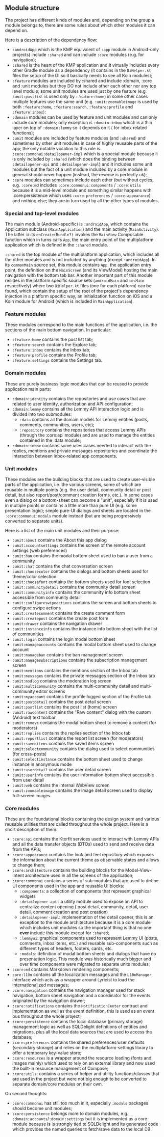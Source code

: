 ## Module structure

The project has different kinds of modules and, depending on the group a module belongs to, there
are some rules about which other modules it can depend on.

Here is a description of the dependency flow:

- `:androidApp` which is the KMP equivalent of `:app` module in Android-only projects)
  include `:shared` and can include `:core` modules (e.g. for navigation);
- `:shared` is the heart of the KMP application and it virtually includes every other Gradle module
  as a dependency (it contains in the `DiHelper.kt` files the setup of the DI so it basically needs
  to see all Koin modules);
- `:feature` modules are included by :shared and include :domain, :core and :unit modules but they
  DO not include other each other nor any top level module; some unit modules are used just by one
  feature (e.g. `:unit:postlist` is used only by `:feature:home`) in some other cases multiple
  features use the same unit (e.g. `:unit:zoomableimage` is used by
  both `:feature:home`, `:feature:search`, `:feature:profile` and `:feature:inbox`):
- `:domain` modules can be used by feature and unit modules and can only include core modules; only
  exception is `:domain:inbox` which is a thin layer on top of `:domain:lemmy` so it depends on it (
  for inbox related functions);
- `:unit` modules are included by feature modules (and `:shared`) and sometimes by other unit
  modules in case of highly reusable parts of the app; the only notable violation to this rule
  is `:core:commonui:detailopener-impl` which is a special module because it is only included
  by `:shared` (which does the binding between `:detailopener-api` and `:detailopener-impl`) and it
  includes some unit modules but the fact of a unit module included by a core module in general
  should never happen (instead, the reverse is perfectly ok);
- `:core` modules can sometimes include each other (but without cycles, e.g. `:core:md`
  includes `:core:commonui:components` / `:core:utils` because it is a mid-level module and
  something similar happens with :core:persistence which
  uses `:core:preferences` / `:core:appearance`)  and nothing else; they are in turn used by all the
  other types of modules.

### Special and top-level modules

The main module (Android-specific) is `:androidApp`, which contains the Application
subclass (`MainApplication`) and the main activity (`MainActivity`). The latter in
its `onCreate(Bundle?)` invokes the `MainView` Composable function which in turns calls `App`, the
main entry point of the multiplatform application which is defined in the `:shared` module.

`:shared` is the top module of the multiplatform application, which includes all the other modules
and is not included by anything (except `:androidApp`). In its `commonMain` source set, this module
contains `App`, the application entry point, the definition on the `MainScreen` (and its ViewModel)
hosting the main navigation with the bottom tab bar. Another important part of this module resides
in the platform specific source sets (`androidMain` and `iosMain` respectively) where
two `DiHelper.kt` files (one for each platform) can be found, which contain the setup of the root of
the project's dependency injection in a platform specific way, an initialization function on iOS and
a Koin module for Android (which is included in `MainApplication`).

### Feature modules

These modules correspond to the main functions of the application, i.e. the sections of the main
bottom navigation. In particular:

- `:feature:home` contains the post list tab;
- `:feature:search` contains the Explore tab;
- `:feature:inbox` contains the Inbox tab;
- `:feature:profile` contains the Profile tab;
- `:feature:settings` contains the Settings tab.

### Domain modules

These are purely business logic modules that can be reused to provide application main parts:

- `:domain:identity` contains the repositories and use cases that are related to user identity,
  authorization and API configuration;
- `:domain:lemmy` contains all the Lemmy API interaction logic and is divided into two submodules:
    - `:data` contains all the domain models for Lemmy entities (posts, comments, communities,
      users, etc);
    - `:repository` contains the repositories that access Lemmy APIs (through the :core:api module)
      and are used to manage the entities contained in the :data module;
- `:domain:inbox` contains some uses cases needed to interact with the replies, mentions and private
  messages repositories and coordinate the interaction between inbox-related app components.

### Unit modules

These modules are the building blocks that are used to create user-visible parts of the application,
i.e. the various screens, some of which are reusable in multiple points (e.g. the user detail,
community detail or post detail, but also report/post/comment creation forms, etc.). In some cases
even a dialog or a bottom-sheet can become a "unit", especially if it is used in multiple points or
contains a little more than pure UI (e.g. some presentation logic); simple pure-UI dialogs and
sheets are located in the `:core:commonui:modals` module instead (but are being progressively
converted to separate units).

Here is a list of the main unit modules and their purpose:

- `:unit:about` contains the About this app dialog
- `:unit:accountsettings` contains the screen of the remote account settings (web preferences)
- `:unit:ban` contains the modal bottom sheet used to ban a user from a community
- `:unit:chat` contains the chat conversation screen
- `:unit:choosecolor` contains the dialogs and bottom sheets used for theme/color selection
- `:unit:choosefont` contains the bottom sheets used for font selection
- `:unit:communitydetail` contains the community detail screen
- `:unit:communityinfo` contains the community info bottom sheet accessible from community detail
- `:unit:configureswipeactions` contains the screen and bottom sheets to configure swipe actions
- `:unit:createcomment` contains the create comment form
- `:unit:createpost` contains the create post form
- `:unit:drawer` contains the navigation drawer
- `:unit:instanceinfo` contains the instance info bottom sheet with the list of communities
- `:unit:login` contains the login modal bottom sheet
- `:unit:manageaccounts` contains the modal bottom sheet used to change account
- `:unit:manageban` contains the ban management screen
- `:unit:managesubscriptions` contains the subscription management screen
- `:unit:mentions` contains the mentions section of the Inbox tab
- `:unit:messages` contains the private messages section of the Inbox tab
- `:unit:modlog` contains the moderation log screen
- `:unit:multicommunity` contains the multi-community detail and multi-community editor screens
- `:unit:myaccount` contains the profile logged section of the Profile tab
- `:unit:postdetail` contains the post detail screen
- `:unit:postlist` contains the post list (home) screen
- `:unit:rawcontent` contains the "Raw content" dialog with the custom (Android) text toolbar
- `:unit:remove` contains the modal bottom sheet to remove a content (for moderators)
- `:unit:replies` contains the replies section of the Inbox tab
- `:unit:reportlist` contains the report list screen (for moderators)
- `:unit:saveditems` contains the saved items screen
- `:unit:selectcommunity` contains the dialog used to select communities (for cross-posts)
- `:unit:selectinstance` contains the bottom sheet used to change instance in anonymous mode
- `:unit:userdetail` contains the user detail screen
- `:unit:userinfo` contains the user information bottom sheet accessible from user detail
- `:unit:web` contains the internal WebView screen
- `:unit:zoomableimage` contains the image detail screen used to display full-screen images.

### Core modules

These are the foundational blocks containing the design system and various reusable utilities that
are called throughout the whole project. Here is a short description of them:

- `:core:api` contains the Ktorfit services used to interact with Lemmy APIs and all the data
  transfer objects (DTOs) used to send and receive data from the APIs;
- `:core:appearance` contains the look and feel repository which exposes the information about the
  current theme as observable states and allows to change them;
- `:core:architecture` contains the building blocks for the Model-View-Intent architecture used in
  all the screens of the application;
- `:core:commonui` contains a series of sub-modules that are used to define UI components used in
  the app and reusable UI blocks:
    - `:components`: a collection of components that represent graphical widgets
    - `:detailopener-api` : a utility module used to expose an API to centralize content opening (
      post detail, community, detail, user detail, comment creation and post creation)
    - `:detailopener-impl`: implementation of the detail opener, this is an exception to the module
      architecture because it is a core module which includes unit modules so the important thing is
      that no one **ever** include this module except for `:shared`;
    - `:lemmyui`: graphical components used to represent Lemmy UI (posts, comments, inbox items,
      etc.) and reusable sub-components such as different types of headers, footers, cards, etc.
    - `:modals`: definition of modal bottom sheets and dialogs that have no presentation logic. This
      module was historically much bigger and over time components were migrated to separate units
      modules;
- `:core:md` contains Markdown rendering components;
- `core:l10n` contains all the localization messages and the `L10nManager` interface which acts
  as a wrapper around Lyricist to load the internationalized messages;
- `:core:navigation` contains the navigation manager used for stack navigation, bottom sheet
  navigation and a coordinator for the events originated by the navigation drawer;
- `:core:notifications` contains the `NotificationCenter` contract and implementation as well as the
  event definition, this is used as an event bus throughout the whole project;
- `:core:persistence` contains the local database (primary storage) management logic as well as
  SQLDelight definitions of entities and migrations, plus all the local data sources that are used
  to access the database;
- `:core:preferences` contains the shared preferences/user defaults (secondary storage) and relies
  on the multiplatform-settings library to offer a temporary key-value store;
- `:core:resources` is a wrapper around the resource loading (fonts and images mainly) which used to
  rely on an external library and now used the built-in resource management of Compose;
- `:core:utils`: contains a series of helper and utility functions/classes that are used in the
  project but were not big enough to be converted to separate domain/core modules on their own.

On second thoughts:

- `:core:commonui` has still too much in it, especially `:modals` packages should become unit
  modules;
- `:core:persistence` belongs more to domain modules, e.g. `:domain:accounts`/`:domain:settings` but
  it is implemented as a core module because is is strongly tied to SQLDelight and its generated
  code which provides the named queries to fetch/save data to the local DB.
